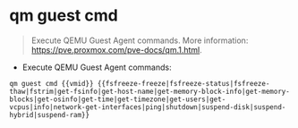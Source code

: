 # qm guest cmd

> Execute QEMU Guest Agent commands.
> More information: <https://pve.proxmox.com/pve-docs/qm.1.html>.

- Execute QEMU Guest Agent commands:

`qm guest cmd {{vmid}} {{fsfreeze-freeze|fsfreeze-status|fsfreeze-thaw|fstrim|get-fsinfo|get-host-name|get-memory-block-info|get-memory-blocks|get-osinfo|get-time|get-timezone|get-users|get-vcpus|info|network-get-interfaces|ping|shutdown|suspend-disk|suspend-hybrid|suspend-ram}}`
